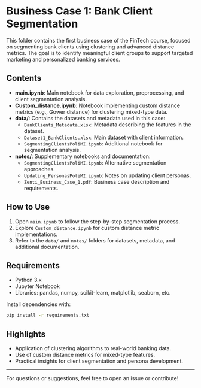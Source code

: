 # Business Case 1: Bank Client Segmentation

This folder contains the first business case of the FinTech course, focused on segmenting bank clients using clustering and advanced distance metrics. The goal is to identify meaningful client groups to support targeted marketing and personalized banking services.

## Contents

- **main.ipynb**: Main notebook for data exploration, preprocessing, and client segmentation analysis.
- **Custom_distance.ipynb**: Notebook implementing custom distance metrics (e.g., Gower distance) for clustering mixed-type data.
- **data/**: Contains the datasets and metadata used in this case:
  - `BankClients_Metadata.xlsx`: Metadata describing the features in the dataset.
  - `Dataset1_BankClients.xlsx`: Main dataset with client information.
  - `SegmentingClientsPoliMI.ipynb`: Additional notebook for segmentation analysis.
- **notes/**: Supplementary notebooks and documentation:
  - `SegmentingClientsPoliMI.ipynb`: Alternative segmentation approaches.
  - `Updating_PersonasPoliMI.ipynb`: Notes on updating client personas.
  - `Zenti_Business_Case_1.pdf`: Business case description and requirements.

## How to Use
1. Open `main.ipynb` to follow the step-by-step segmentation process.
2. Explore `Custom_distance.ipynb` for custom distance metric implementations.
3. Refer to the `data/` and `notes/` folders for datasets, metadata, and additional documentation.

## Requirements
- Python 3.x
- Jupyter Notebook
- Libraries: pandas, numpy, scikit-learn, matplotlib, seaborn, etc.

Install dependencies with:
```bash
pip install -r requirements.txt
```

## Highlights
- Application of clustering algorithms to real-world banking data.
- Use of custom distance metrics for mixed-type features.
- Practical insights for client segmentation and persona development.

---

For questions or suggestions, feel free to open an issue or contribute!

